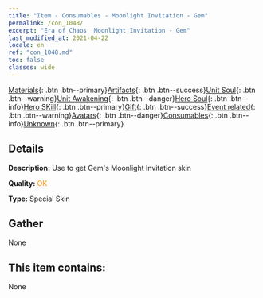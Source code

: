 ```yaml
---
title: "Item - Consumables - Moonlight Invitation - Gem"
permalink: /con_1048/
excerpt: "Era of Chaos  Moonlight Invitation - Gem"
last_modified_at: 2021-04-22
locale: en
ref: "con_1048.md"
toc: false
classes: wide
---
```

 [Materials](/Items/){: .btn .btn--primary}[Artifacts](/Items/Artifacts/){: .btn .btn--success}[Unit Soul](/Items/UnitSoul/){: .btn .btn--warning}[Unit Awakening](/Items/UnitAwakening/){: .btn .btn--danger}[Hero Soul](/Items/HeroSoul/){: .btn .btn--info}[Hero SKill](/Items/HeroSkill/){: .btn .btn--primary}[Gift](/Items/Gift/){: .btn .btn--success}[Event related](/Items/Events/){: .btn .btn--warning}[Avatars](/Items/Avatars/){: .btn .btn--danger}[Consumables](/Items/Consumables/){: .btn .btn--info}[Unknown](/Items/Unknown/){: .btn .btn--primary}

## Details
 **Description:** Use to get Gem's Moonlight Invitation skin

 **Quality:** <span style="color: #FF8C00">OK</span>

 **Type:** Special Skin

## Gather

  None

## This item contains:

  None

